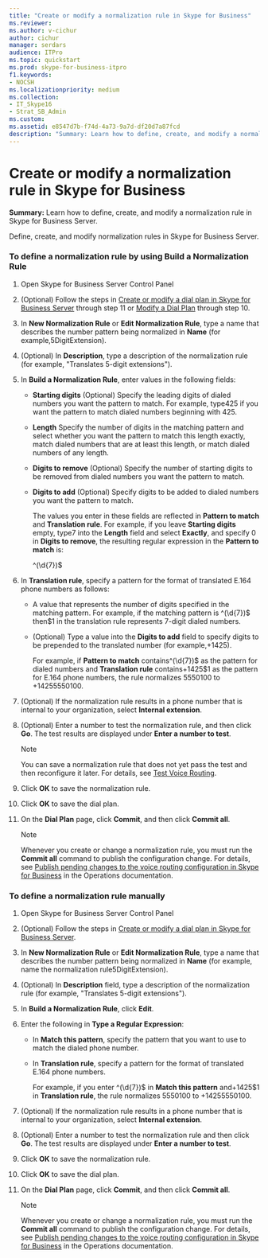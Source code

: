 ```yaml
---
title: "Create or modify a normalization rule in Skype for Business"
ms.reviewer: 
ms.author: v-cichur
author: cichur
manager: serdars
audience: ITPro
ms.topic: quickstart
ms.prod: skype-for-business-itpro
f1.keywords:
- NOCSH
ms.localizationpriority: medium
ms.collection:
- IT_Skype16
- Strat_SB_Admin
ms.custom:
ms.assetid: e8547d7b-f74d-4a73-9a7d-df20d7a87fcd
description: "Summary: Learn how to define, create, and modify a normalization rule in Skype for Business Server."
---
```


# Create or modify a normalization rule in Skype for Business

**Summary:** Learn how to define, create, and modify a normalization rule in Skype for Business Server.

Define, create, and modify normalization rules in Skype for Business Server.

### To define a normalization rule by using Build a Normalization Rule

1. Open Skype for Business Server Control Panel

2. (Optional) Follow the steps in [Create or modify a dial plan in Skype for Business Server](dial-plans.md) through step 11 or [Modify a Dial Plan](/previous-versions/office/lync-server-2013/lync-server-2013-modify-a-dial-plan) through step 10.

3. In **New Normalization Rule** or **Edit Normalization Rule**, type a name that describes the number pattern being normalized in **Name** (for example,5DigitExtension).

4. (Optional) In **Description**, type a description of the normalization rule (for example, "Translates 5-digit extensions").

5. In **Build a Normalization Rule**, enter values in the following fields:

   - **Starting digits** (Optional) Specify the leading digits of dialed numbers you want the pattern to match. For example, type425 if you want the pattern to match dialed numbers beginning with 425.

   - **Length** Specify the number of digits in the matching pattern and select whether you want the pattern to match this length exactly, match dialed numbers that are at least this length, or match dialed numbers of any length.

   - **Digits to remove** (Optional) Specify the number of starting digits to be removed from dialed numbers you want the pattern to match.

   - **Digits to add** (Optional) Specify digits to be added to dialed numbers you want the pattern to match.

     The values you enter in these fields are reflected in **Pattern to match** and **Translation rule**. For example, if you leave **Starting digits** empty, type7 into the **Length** field and select **Exactly**, and specify 0 in **Digits to remove**, the resulting regular expression in the **Pattern to match** is:

     ^(\d{7})$

6. In **Translation rule**, specify a pattern for the format of translated E.164 phone numbers as follows:

   - A value that represents the number of digits specified in the matching pattern. For example, if the matching pattern is ^(\d{7})$ then$1 in the translation rule represents 7-digit dialed numbers.

   - (Optional) Type a value into the **Digits to add** field to specify digits to be prepended to the translated number (for example,+1425).

     For example, if **Pattern to match** contains^(\d{7})$ as the pattern for dialed numbers and **Translation rule** contains+1425$1 as the pattern for E.164 phone numbers, the rule normalizes 5550100 to +14255550100.

7. (Optional) If the normalization rule results in a phone number that is internal to your organization, select **Internal extension**.

8. (Optional) Enter a number to test the normalization rule, and then click **Go**. The test results are displayed under **Enter a number to test**.

    > [!NOTE]
    > You can save a normalization rule that does not yet pass the test and then reconfigure it later. For details, see [Test Voice Routing](/previous-versions/office/lync-server-2013/lync-server-2013-test-voice-routing).

9. Click **OK** to save the normalization rule.

10. Click **OK** to save the dial plan.

11. On the **Dial Plan** page, click **Commit**, and then click **Commit all**.

    > [!NOTE]
    > Whenever you create or change a normalization rule, you must run the **Commit all** command to publish the configuration change. For details, see [Publish pending changes to the voice routing configuration in Skype for Business](voice-route-config-changes.md) in the Operations documentation.

### To define a normalization rule manually

1. Open Skype for Business Server Control Panel

2. (Optional) Follow the steps in [Create or modify a dial plan in Skype for Business Server](dial-plans.md).

3. In **New Normalization Rule** or **Edit Normalization Rule**, type a name that describes the number pattern being normalized in **Name** (for example, name the normalization rule5DigitExtension).

4. (Optional) In **Description** field, type a description of the normalization rule (for example, "Translates 5-digit extensions").

5. In **Build a Normalization Rule**, click **Edit**.

6. Enter the following in **Type a Regular Expression**:

   - In **Match this pattern**, specify the pattern that you want to use to match the dialed phone number.

   - In **Translation rule**, specify a pattern for the format of translated E.164 phone numbers.

     For example, if you enter ^(\d{7})$ in **Match this pattern** and+1425$1 in **Translation rule**, the rule normalizes 5550100 to +14255550100.

7. (Optional) If the normalization rule results in a phone number that is internal to your organization, select **Internal extension**.

8. (Optional) Enter a number to test the normalization rule and then click **Go**. The test results are displayed under **Enter a number to test**.

9. Click **OK** to save the normalization rule.

10. Click **OK** to save the dial plan.

11. On the **Dial Plan** page, click **Commit**, and then click **Commit all**.

    > [!NOTE]
    > Whenever you create or change a normalization rule, you must run the **Commit all** command to publish the configuration change. For details, see [Publish pending changes to the voice routing configuration in Skype for Business](voice-route-config-changes.md) in the Operations documentation.